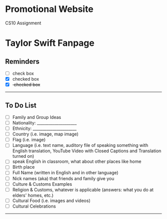 # Promotional Website
CS10 Assignment

# Taylor Swift Fanpage


## Reminders
- [ ] check box
- [x] checked box
- [x] <del> checked box </del>

---

## To Do List
- [ ] Family and Group Ideas
- [ ] Nationality: ____________________
- [ ] Ethnicity: ______________________
- [ ] Country (i.e. image, map image)
- [ ] Flag (i.e. image)
- [ ] Language (i.e. text name, auditory file of speaking something with English translation, YouTube Video with Closed Captions and Translation turned on)
- [ ] speak English in classroom, what about other places like home
- [ ] Birth place
- [ ] Full Name (written in English and in other language)
- [ ] Nick names (aka) that friends and family give you
- [ ] Culture & Customs Examples
- [ ] Religion & Customs, whatever is applicable (answers: what you do at elders' homes, etc.)
- [ ] Cultural Food (i.e. images and videos)
- [ ] Cultural Celebrations

---

# 